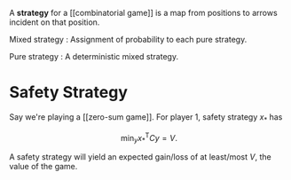 A **strategy** for a [[combinatorial game]] is a map from positions to arrows incident on that position.

Mixed strategy
: Assignment of probability to each pure strategy.

Pure strategy
: A deterministic mixed strategy.

# Safety Strategy
Say we're playing a [[zero-sum game]]. For player 1, safety strategy $x_*$ has

$$
\min_y x_*^\mathsf{T} Cy = V.
$$


A safety strategy will yield an expected gain/loss of at least/most $V$, the value of the game.